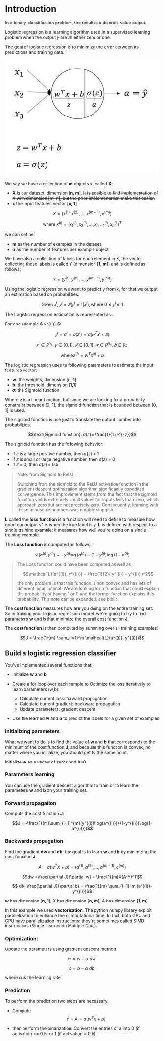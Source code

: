 # Introduction
In a binary classification problem, the result is a discrete value output.

Logistic regression is a learning algorithm used in a supervised learning problem when the output 𝑦 are all either zero or one. 

The goal of logistic regression is to minimize the error between its predictions and training data.

![image](.\img\ch_1\img_1.jpg)

We say we have a collection of **m** objects **x**, called **X**:
- **X** is our dataset, dimension [**n, m**]. ~~It is posible to find implementation of X with dimension [m, n], but the prior implementation make this easier.~~
- **x** the input features vector [**n, 1**]

$$X = (x^{(1)}, x^{(2)}, ..., x^{(m-1)}, x^{(m)})$$

$$\text{where}\;x^{(i)} = (x^{(i)}_1, x^{(i)}_2, ..., x^{(i)}_{n-1}, x^{(i)}_n)^T$$

we can define:
- **m** as the number of examples in the dataset
- **n** as the number of features per example object

We have also a collection of labels for each element in X, the vector collecting those labels is called Y (dimension [**1, m**]) and is defined as follows:

$$Y = (y^{(1)}, y^{(2)}, ..., y^{(m-1)}, y^{(m)})$$

Using the logistic regression we want to predict y from x, for that we output an estimation based on probabilities:

$$ \text{Given}\, 𝑥^i,\; 𝑦̂^i = 𝑃(𝑦^i = 1|𝑥^i), \text{where}\; 0 ≤ 𝑦̂^i ≤ 1 $$

The Logistic regression estimation is represented as:

For one example $ x^{(i)} $:

$$ 𝑦̂^i = a^i = 𝜎(z^i) = 𝜎(𝑤^{𝑇}𝑥^i + 𝑏) $$

$$𝑥^i ∈ R^{n_{x}}, \; 𝑦∈ [0,1], \; 𝑦̂ ∈ [0,1], \; 𝑤 ∈ R^{n_{x}}, \; 𝑏 ∈ ℝ; \;$$

$$\text{where} z^{(i)} = w^T x^{(i)} + b$$

The logistic regression uses te following parameters to estimate the input features vector:
- **w**: the weights, dimension [**n, 1**]
- **b**: the threshold, dimension [**1,1**]
- **𝜎**: the Sigmoid function

Where **z** is a linear function, but since we are looking for a probability constraint between [0, 1], the sigmoid function that is bounded between [0, 1] is used.

The sigmoid function is use just to translate the output number into probabilities.
 
$$\text{Sigmoid function}: 𝜎(𝑧)= \frac{1}{1+e^{-z}}$$

The sigmoid function has the following behavior:
- if 𝑧 is a large positive number, then 𝜎(𝑧) = 1
- if 𝑧 is small or large negative number, then 𝜎(𝑧) = 0
- if 𝑧 = 0, then 𝜎(𝑧) = 0.5

> Note: from Sigmoid to ReLU
>
> Switching from the sigmoid to the ReLU activation function in the gradient descent optimization algorithm significantly expedited convergence. This improvement stems from the fact that the sigmoid function yields extremely small values for inputs less than zero, which approach zero but are not precisely zero. Consequently, learning with these minuscule numbers was notably sluggish.

**L** called the **loss function** is a function will need to define to measure how good our output y^ is when the true label is y. **L** is defined with respect to a single training example: it measures how well you're doing on a single training example.

The **Loss function** is computed as follows:

$$\mathcal{L}(a^{(i)}, y^{(i)}) = - y^{(i)} \log(a^{(i)}) - (1-y^{(i)} ) \log(1-a^{(i)})$$

>The Loss function could have been computed as well as
>
> $$\mathcal{L}(a^{(i)}, y^{(i)}) = \frac{1}{2}( y^{(i)} - y^{(i)} )^2$$
>
> the only problem is that this function is non convex and has lots of different local optimal. We are looking for a function that could explain the probability of having 1 or 0 and the former function explains this probability. This note can be expanded, see biblio.

The **cost function** measures how are you doing on the entire training set. So in training your logistic regression model, we're going to try to find parameters **w** and **b** that minimize the overall cost function **J**.

The **cost function** is then computed by summing over all training examples:
 
$$J = \frac{1}{m} \sum_{i=1}^m \mathcal{L}(a^{(i)}, y^{(i)})$$

## Build a logistic regression classifier
You've implemented several functions that:

- Initialize **w** and **b**
- Create a for loop over each sample to Optimize the loss iteratively to learn parameters (w,b):
  - Calculate current loss: forward propagation
  - Calculate current gradient: backward propagation
  - Update parameters: gradient descent

- Use the learned **w** and **b** to predict the labels for a given set of examples

### Initializing parameters
What we want to do is to find the value of **w** and **b** that corresponds to the minimum of the cost function **J**; and because this function is convex, no matter where you initialize, you should get to the same point.

Initialize **w** as a vector of zeros and **b**=0.

### Parameters learning
You can use the gradient descent algorithm to train or to learn the parameters **w** and **b** on your training set.

### Forward propagation
Compute the cost function **J**:

$$J = -\frac{1}{m}\sum_{i=1}^{m}(y^{(i)}\log(a^{(i)})+(1-y^{(i)})\log(1-a^{(i)}))$$

### Backwards propagation
Find the gradient **dw** and **db**: the goal is to learn **w** and **b** by minimizing the cost function **J**.

$$A = \sigma(w^T X + b) = (a^{(1)}, a^{(2)}, ..., a^{(m-1)}, a^{(m)})$$

$$dw =\frac{\partial J}{\partial w} = \frac{1}{m}X(A-Y)^T$$

$$ db=\frac{\partial J}{\partial b} = \frac{1}{m} \sum_{i=1}^m (a^{(i)}-y^{(i)})$$

**w** has dimension [**n, 1**]; X has dimension [**n, m**]; A has dimension [**1, m**].

In this example we used **vectorization**. The python numpy library exploit parallelization to enhance the computational time. In fact, both GPU and CPU have parallelization instructions: they're sometimes called SIMD instructions (Single Instruction Multiple Data).

### Optimization:
Update the parameters using gradient descent method

$$w = w - \alpha \text{ } dw\;$$

$$b = b - \alpha \text{ } db\;$$

where $\alpha$ is the learning rate

### Prediction
To perform the prediction two steps are necessary.

- Compute $$\hat{Y} = A = \sigma(w^T X + b)$$

- then perform the binarization: Convert the entries of a into 0 (if activation <= 0.5) or 1 (if activation > 0.5)
